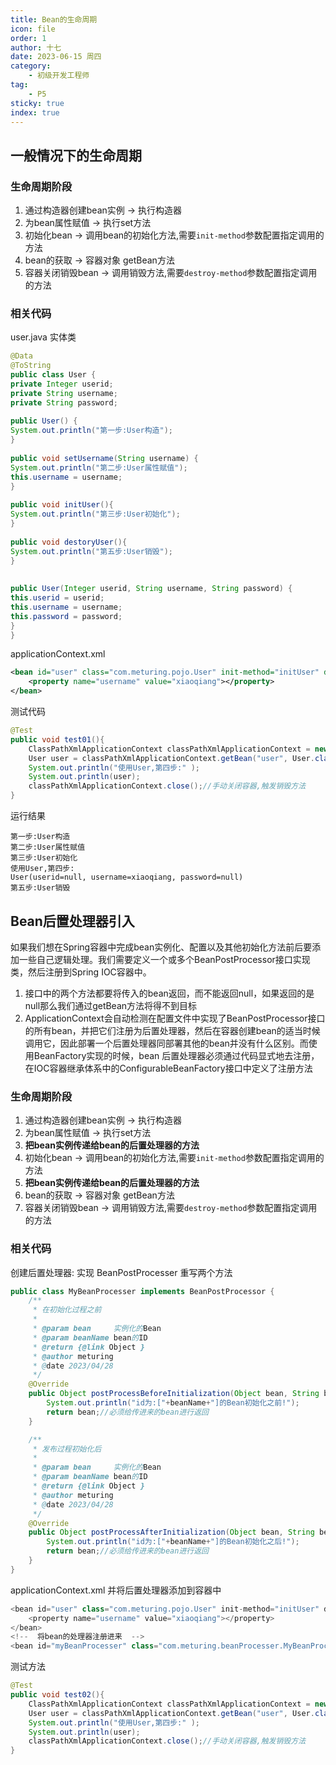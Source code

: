 ```yaml
---
title: Bean的生命周期
icon: file
order: 1
author: 十七
date: 2023-06-15 周四
category:
	- 初级开发工程师
tag:
	- P5
sticky: true
index: true
---
```


## 一般情况下的生命周期

### 生命周期阶段

1.  通过构造器创建bean实例      ->      执行构造器
2.  为bean属性赋值                     ->      执行set方法
3.  初始化bean                            ->      调用bean的初始化方法,需要`init-method`参数配置指定调用的方法
4.  bean的获取                            ->      容器对象 getBean方法
5.  容器关闭销毁bean                 ->      调用销毁方法,需要`destroy-method`参数配置指定调用的方法

### 相关代码

user.java 实体类
```Java
@Data  
@ToString  
public class User {  
private Integer userid;  
private String username;  
private String password;  
  
public User() {  
System.out.println("第一步:User构造");  
}  
  
public void setUsername(String username) {  
System.out.println("第二步:User属性赋值");  
this.username = username;  
}  
  
public void initUser(){  
System.out.println("第三步:User初始化");  
}  
  
public void destoryUser(){  
System.out.println("第五步:User销毁");  
}  
  
  
public User(Integer userid, String username, String password) {  
this.userid = userid;  
this.username = username;  
this.password = password;  
}  
}
```

applicationContext.xml
```XML
<bean id="user" class="com.meturing.pojo.User" init-method="initUser" destroy-method="destoryUser">
	<property name="username" value="xiaoqiang"></property>
</bean>
```

测试代码
```Java
@Test
public void test01(){
	ClassPathXmlApplicationContext classPathXmlApplicationContext = new ClassPathXmlApplicationContext("applicationContext1_1.xml");
	User user = classPathXmlApplicationContext.getBean("user", User.class);
	System.out.println("使用User,第四步:" );
	System.out.println(user);
	classPathXmlApplicationContext.close();//手动关闭容器,触发销毁方法
}
```

运行结果
```Txt
第一步:User构造
第二步:User属性赋值
第三步:User初始化
使用User,第四步:
User(userid=null, username=xiaoqiang, password=null)
第五步:User销毁
```

## Bean后置处理器引入

 如果我们想在Spring容器中完成bean实例化、配置以及其他初始化方法前后要添加一些自己逻辑处理。我们需要定义一个或多个BeanPostProcessor接口实现类，然后注册到Spring IOC容器中。

1. 接口中的两个方法都要将传入的bean返回，而不能返回null，如果返回的是null那么我们通过getBean方法将得不到目标
2. ApplicationContext会自动检测在配置文件中实现了BeanPostProcessor接口的所有bean，并把它们注册为后置处理器，然后在容器创建bean的适当时候调用它，因此部署一个后置处理器同部署其他的bean并没有什么区别。而使用BeanFactory实现的时候，bean 后置处理器必须通过代码显式地去注册，在IOC容器继承体系中的ConfigurableBeanFactory接口中定义了注册方法
 

### 生命周期阶段

1.  通过构造器创建bean实例      ->      执行构造器
2.  为bean属性赋值                     ->      执行set方法
3. **把bean实例传递给bean的后置处理器的方法**
4.  初始化bean                            ->      调用bean的初始化方法,需要`init-method`参数配置指定调用的方法
5. **把bean实例传递给bean的后置处理器的方法**
6.  bean的获取                            ->      容器对象 getBean方法
7.  容器关闭销毁bean                 ->      调用销毁方法,需要`destroy-method`参数配置指定调用的方法

### 相关代码

创建后置处理器: 实现 BeanPostProcesser  重写两个方法
```Java
public class MyBeanProcesser implements BeanPostProcessor {
    /**
     * 在初始化过程之前
     *
     * @param bean     实例化的Bean
     * @param beanName bean的ID
     * @return {@link Object }
     * @author meturing
     * @date 2023/04/28
     */
    @Override
    public Object postProcessBeforeInitialization(Object bean, String beanName) throws BeansException {
        System.out.println("id为:["+beanName+"]的Bean初始化之前!");
        return bean;//必须给传进来的bean进行返回
    }

    /**
     * 发布过程初始化后
     *
     * @param bean     实例化的Bean
     * @param beanName bean的ID
     * @return {@link Object }
     * @author meturing
     * @date 2023/04/28
     */
    @Override
    public Object postProcessAfterInitialization(Object bean, String beanName) throws BeansException {
        System.out.println("id为:["+beanName+"]的Bean初始化之后!");
        return bean;//必须给传进来的bean进行返回
    }
}
```

applicationContext.xml 并将后置处理器添加到容器中
```Java
<bean id="user" class="com.meturing.pojo.User" init-method="initUser" destroy-method="destoryUser">
	<property name="username" value="xiaoqiang"></property>
</bean>
<!--  将bean的处理器注册进来  -->
<bean id="myBeanProcesser" class="com.meturing.beanProcesser.MyBeanProcesser"></bean>
```

测试方法
```Java
@Test
public void test02(){
	ClassPathXmlApplicationContext classPathXmlApplicationContext = new ClassPathXmlApplicationContext("applicationContext1_2.xml");
	User user = classPathXmlApplicationContext.getBean("user", User.class);
	System.out.println("使用User,第四步:" );
	System.out.println(user);
	classPathXmlApplicationContext.close();//手动关闭容器,触发销毁方法
}
```